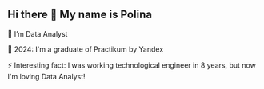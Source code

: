 ## Hi there 👋 My name is Polina

🌱 I’m Data Analyst

👯 2024: I'm a graduate of Practikum by Yandex

⚡ Interesting fact: I was working technological engineer in 8 years, but now I'm loving Data Analyst!

<!--
**poly156/poly156** is a ✨ _special_ ✨ repository because its `README.md` (this file) appears on your GitHub profile.

Here are some ideas to get you started:

- 🔭 I’m currently working on ...
- 🌱 I’m currently learning ...
- 👯 I’m looking to collaborate on ...
- 🤔 I’m looking for help with ...
- 💬 Ask me about ...
- 📫 How to reach me: ...
- 😄 Pronouns: ...
- ⚡ Fun fact: ...
-->

